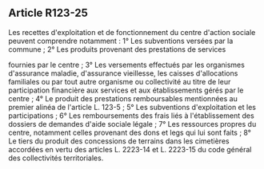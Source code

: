 ## Article R123-25

Les recettes d'exploitation et de fonctionnement du centre d'action sociale peuvent comprendre notamment :
1° Les subventions versées par la commune ; 2° Les produits provenant des prestations de services


fournies par le centre ; 3° Les versements effectués par les organismes d'assurance maladie, d'assurance
vieillesse, les caisses d'allocations familiales ou par tout autre organisme ou collectivité au titre de leur
participation financière aux services et aux établissements gérés par le centre ; 4° Le produit des prestations
remboursables mentionnées au premier alinéa de l'article L. 123-5 ; 5° Les subventions d'exploitation et
les participations ; 6° Les remboursements des frais liés à l'établissement des dossiers de demandes d'aide
sociale légale ; 7° Les ressources propres du centre, notamment celles provenant des dons et legs qui lui sont
faits ; 8° Le tiers du produit des concessions de terrains dans les cimetières accordées en vertu des articles L.
2223-14 et L. 2223-15 du code général des collectivités territoriales.

